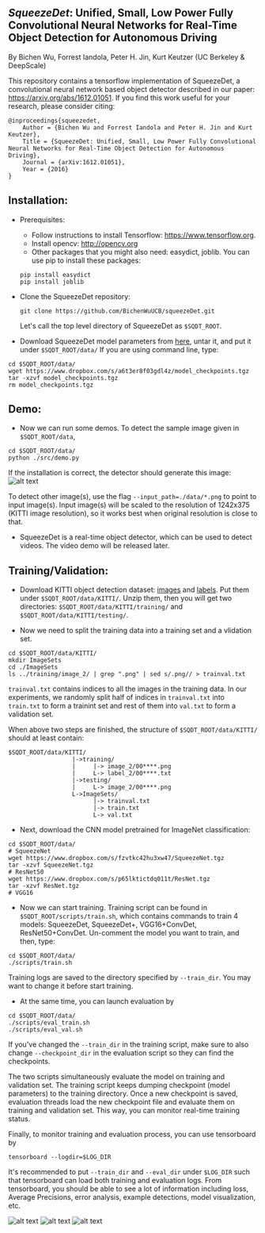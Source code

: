 ## _SqueezeDet_: Unified, Small, Low Power Fully Convolutional Neural Networks for Real-Time Object Detection for Autonomous Driving
By Bichen Wu, Forrest Iandola, Peter H. Jin, Kurt Keutzer (UC Berkeley & DeepScale)

This repository contains a tensorflow implementation of SqueezeDet, a convolutional neural network based object detector described in our paper: https://arxiv.org/abs/1612.01051. If you find this work useful for your research, please consider citing:

    @inproceedings{squeezedet,
        Author = {Bichen Wu and Forrest Iandola and Peter H. Jin and Kurt Keutzer},
        Title = {SqueezeDet: Unified, Small, Low Power Fully Convolutional Neural Networks for Real-Time Object Detection for Autonomous Driving},
        Journal = {arXiv:1612.01051},
        Year = {2016}
    }
    
## Installation:
- Prerequisites:
    - Follow instructions to install Tensorflow: https://www.tensorflow.org.
    - Install opencv: http://opencv.org
    - Other packages that you might also need: easydict, joblib. You can use pip to install these packages:
    
    ```Shell
    pip install easydict
    pip install joblib
    ```
- Clone the SqueezeDet repository:

  ```Shell
  git clone https://github.com/BichenWuUCB/squeezeDet.git
  ```
  Let's call the top level directory of SqueezeDet as `$SQDT_ROOT`. 
- Download SqueezeDet model parameters from [here](https://www.dropbox.com/s/a6t3er8f03gdl4z/model_checkpoints.tgz?dl=0), untar it, and put it under `$SQDT_ROOT/data/` If you are using command line, type:

```Shell
cd $SQDT_ROOT/data/
wget https://www.dropbox.com/s/a6t3er8f03gdl4z/model_checkpoints.tgz
tar -xzvf model_checkpoints.tgz
rm model_checkpoints.tgz
```

## Demo:
- Now we can run some demos. To detect the sample image given in `$SQDT_ROOT/data`,

```Shell
cd $SQDT_ROOT/data/
python ./src/demo.py
```
  If the installation is correct, the detector should generate this image: ![alt text](https://github.com/BichenWuUCB/squeezeDet/blob/master/README/out_sample.png)

To detect other image(s), use the flag `--input_path=./data/*.png` to point to input image(s). Input image(s) will be scaled to the resolution of 1242x375 (KITTI image resolution), so it works best when original resolution is close to that.  

- SqueezeDet is a real-time object detector, which can be used to detect videos. The video demo will be released later.

## Training/Validation:
- Download KITTI object detection dataset: [images](http://www.cvlibs.net/download.php?file=data_object_image_2.zip) and [labels](http://www.cvlibs.net/download.php?file=data_object_label_2.zip). Put them under `$SQDT_ROOT/data/KITTI/`. Unzip them, then you will get two directories:  `$SQDT_ROOT/data/KITTI/training/` and `$SQDT_ROOT/data/KITTI/testing/`. 

- Now we need to split the training data into a training set and a vlidation set. 

```Shell
cd $SQDT_ROOT/data/KITTI/
mkdir ImageSets
cd ./ImageSets
ls ../training/image_2/ | grep ".png" | sed s/.png// > trainval.txt
```
`trainval.txt` contains indices to all the images in the training data. In our experiments, we randomly split half of indices in `trainval.txt` into `train.txt` to form a trainint set and rest of them into `val.txt` to form a validation set. 

When above two steps are finished, the structure of `$SQDT_ROOT/data/KITTI/` should at least contain:

```Shell
$SQDT_ROOT/data/KITTI/
                  |->training/
                  |     |-> image_2/00****.png
                  |     L-> label_2/00****.txt
                  |->testing/
                  |     L-> image_2/00****.png
                  L->ImageSets/
                        |-> trainval.txt
                        |-> train.txt
                        L-> val.txt
```

- Next, download the CNN model pretrained for ImageNet classification:
```Shell
cd $SQDT_ROOT/data/
# SqueezeNet
wget https://www.dropbox.com/s/fzvtkc42hu3xw47/SqueezeNet.tgz
tar -xzvf SqueezeNet.tgz
# ResNet50 
wget https://www.dropbox.com/s/p65lktictdq011t/ResNet.tgz
tar -xzvf ResNet.tgz
# VGG16

```

- Now we can start training. Training script can be found in `$SQDT_ROOT/scripts/train.sh`, which contains commands to train 4 models: SqueezeDet, SqueezeDet+, VGG16+ConvDet, ResNet50+ConvDet. Un-comment the model you want to train, and then, type:

```Shell
cd $SQDT_ROOT/data/
./scripts/train.sh
```

Training logs are saved to the directory specified by `--train_dir`.  You may want to change it before start training. 
- At the same time, you can launch evaluation by 

```Shell
cd $SQDT_ROOT/data/
./scripts/eval_train.sh
./scripts/eval_val.sh
```

If you've changed the `--train_dir` in the training script, make sure to also change `--checkpoint_dir` in the evaluation script so they can find the checkpoints.

The two scripts simultaneously evaluate the model on training and validation set. The training script keeps dumping checkpoint (model parameters) to the training directory. Once a new checkpoint is saved, evaluation threads load the new checkpoint file and evaluate them on training and validation set. This way, you can monitor real-time training status. 

Finally, to monitor training and evaluation process, you can use tensorboard by

```Shell
tensorboard --logdir=$LOG_DIR
```
It's recommended to put `--train_dir` and  `--eval_dir` under `$LOG_DIR` such that tensorboard can load both training and evaluation logs. From tensorboard, you should be able to see a lot of information including loss, Average Precisions, error analysis, example detections, model visualization, etc.

![alt text](https://github.com/BichenWuUCB/squeezeDet/blob/master/README/detection_analysis.png)
![alt text](https://github.com/BichenWuUCB/squeezeDet/blob/master/README/graph.png)
![alt text](https://github.com/BichenWuUCB/squeezeDet/blob/master/README/det_img.png)


